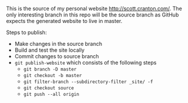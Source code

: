 This is the source of my personal website http://scott.cranton.com/. The only interesting branch in this repo will be the source branch as GitHub expects the generated website to live in master.

Steps to publish:

* Make changes in the source branch
* Build and test the site locally
* Commit changes to source branch
* `git publish-website` which consists of the following steps
    * `git branch -D master`
    * `git checkout -b master`
    * `git filter-branch --subdirectory-filter _site/ -f`
    * `git checkout source`
    * `git push --all origin`